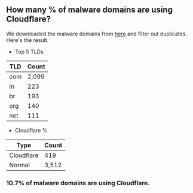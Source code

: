 ## How many % of malware domains are using Cloudflare?


We downloaded the malware domains from [here](https://urlhaus.abuse.ch) and filter out duplicates.
Here's the result.


[//]: # (start replacement)


- Top 5 TLDs

| TLD | Count |
| --- | --- |
| com | 2,099 |
| in | 223 |
| br | 193 |
| org | 140 |
| net | 111 |


- Cloudflare %

| Type | Count |
| --- | --- |
| Cloudflare | 419 |
| Normal | 3,512 |


### 10.7% of malware domains are using Cloudflare.